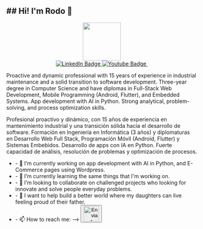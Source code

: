 <h2>## Hi! I'm Rodo 👋</h2>
<!--Imagen alusiva divertida -->
<div id="header" align="center">
  <img src= "https://media2.giphy.com/media/v1.Y2lkPTc5MGI3NjExZjQ4Y3B0OG9oaWwxemRzZHE2OWZhYTFvYjZwdjlrNDE4YmMzNms2aCZlcD12MV9pbnRlcm5hbF9naWZfYnlfaWQmY3Q9cw/jdPMeyv9rn0hZHh8n9/giphy.gif" width="100"/>
 <!-- Botones a redes sociales --> 
</div>
<div id="badges" align="center">
  <a href= "https://linkedin.com/in/rodolfo-duttweiler">
  <img src="https://img.shields.io/badge/LinkedIn-blue?style=for-the-badge&logo=linkedin&logoColor=white" alt="LinkedIn Badge"/>
  </a>
  <a href = "https://youtube.com">
  <img src="https://img.shields.io/badge/YouTube-red?style=for-the-badge&logo=youtube&logoColor=white" alt="Youtube Badge"/>  
  </a>
  <!--Vistas del sitio-->
  <img src="https://komarev.com/ghpvc/?username=RodoDut&style=flat-square&color=blue" alt=""/>
</div>

<p>
  Proactive and dynamic professional with 15 years of experience in industrial maintenance and a solid transition to software development. Three-year degree in Computer Science and have diplomas in Full-Stack Web Development, Mobile Programming (Android, Flutter), and Embedded Systems.
App development with AI in Python. Strong analytical, problem-solving, and process optimization skills.

</p>
<p>
Profesional proactivo y dinámico, con 15 años de experiencia en mantenimiento industrial y una transición sólida hacia el desarrollo de software. Formación en Ingeniería en Informática (3 años) y diplomaturas en Desarrollo Web Full Stack, Programación Móvil (Android, Flutter) y Sistemas Embebidos.
Desarrollo de apps con IA en Python. Fuerte capacidad de análisis, resolución de problemas y optimización de procesos.  
</p>
<ul>
  <li>
- 🔭 I’m currently working on app development with AI in Python, and E-Commerce pages using Wordpress.    
  </li>
  <li>
- 🌱 I’m currently learning the same things that I'm working on.    
  </li>
  <li>
- 👯 I’m looking to collaborate on challenged projects who looking for innovate and solve people everyday problems.    
  </li>
  <li>
- 🤔 I want to help build a better world where my daughters can live feeling proud of their father.    
  </li>
  <li>
    - 📫 How to reach me: -->  
 <a href="mailto:rododuttweiler@gmail.com?subject=Hola%20Rodo&body=Te%20contacto%20desde%20tu%20Readme%20en%20GitHub." title="Enviar un correo a Rodolfo">
    <button class="btn-gmail">
      <img src="https://upload.wikimedia.org/wikipedia/commons/4/4e/Gmail_Icon.png" 
           alt="Enviar Correo" width=40 title="Email">
 </li>
</ul>
